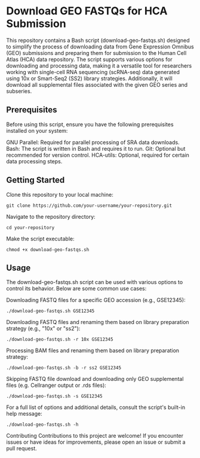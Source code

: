 # Download GEO FASTQs for HCA Submission
This repository contains a Bash script (download-geo-fastqs.sh) designed to simplify the process of downloading data from Gene Expression Omnibus (GEO) submissions and preparing them for submission to the Human Cell Atlas (HCA) data repository. The script supports various options for downloading and processing data, making it a versatile tool for researchers working with single-cell RNA sequencing (scRNA-seq) data generated using 10x or Smart-Seq2 (SS2) library strategies. Additionally, it will download all supplemental files associated with the given GEO series and subseries.

## Prerequisites
Before using this script, ensure you have the following prerequisites installed on your system:

GNU Parallel: Required for parallel processing of SRA data downloads.
Bash: The script is written in Bash and requires it to run.
Git: Optional but recommended for version control.
HCA-utils: Optional, required for certain data processing steps.

## Getting Started
Clone this repository to your local machine:

```
git clone https://github.com/your-username/your-repository.git
```
Navigate to the repository directory:
```
cd your-repository
```

Make the script executable:
```
chmod +x download-geo-fastqs.sh
```

## Usage
The download-geo-fastqs.sh script can be used with various options to control its behavior. Below are some common use cases:

Downloading FASTQ files for a specific GEO accession (e.g., GSE12345):
```
./download-geo-fastqs.sh GSE12345
```

Downloading FASTQ files and renaming them based on library preparation strategy (e.g., "10x" or "ss2"):
```
./download-geo-fastqs.sh -r 10x GSE12345
```

Processing BAM files and renaming them based on library preparation strategy:
```
./download-geo-fastqs.sh -b -r ss2 GSE12345
```

Skipping FASTQ file download and downloading only GEO supplemental files (e.g. Cellranger output or .rds files):
```
./download-geo-fastqs.sh -s GSE12345
```

For a full list of options and additional details, consult the script's built-in help message:
```
./download-geo-fastqs.sh -h
```

Contributing
Contributions to this project are welcome! If you encounter issues or have ideas for improvements, please open an issue or submit a pull request.






